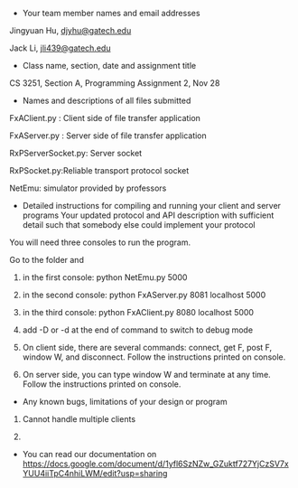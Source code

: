 * Your team member names and email addresses

Jingyuan Hu, djyhu@gatech.edu

Jack Li, jli439@gatech.edu

* Class name, section, date and assignment title

CS 3251, Section A, Programming Assignment 2, Nov 28

* Names and descriptions of all files submitted

FxAClient.py : Client side of file transfer application

FxAServer.py : Server side of file transfer application

RxPServerSocket.py: Server socket

RxPSocket.py:Reliable transport protocol socket

NetEmu: simulator provided by professors


* Detailed instructions for compiling and running your client and server programs
Your updated protocol and API description with sufficient detail such that somebody else could implement your protocol

You will need three consoles to run the program.

Go to the folder and

1. in the first console: python NetEmu.py 5000

2. in the second console: python FxAServer.py 8081 localhost 5000

3. in the third console: python FxAClient.py 8080 localhost 5000

4. add -D or -d at the end of command to switch to debug mode

5. On client side, there are several commands: connect, get F, post F, window W, and disconnect. Follow the instructions printed on console.

6. On server side, you can type window W and terminate at any time. Follow the instructions printed on console.


* Any known bugs, limitations of your design or program

1. Cannot handle multiple clients

2. 

* You can read our documentation on https://docs.google.com/document/d/1yfl6SzNZw_GZuktf727YjCzSV7xYUU4iiTpC4nhiLWM/edit?usp=sharing
